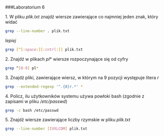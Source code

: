 ###Laboratorium 6

1\. W pliku *plik.txt* znajdź wiersze zawierające co najmniej jeden znak, który widać
```sh
grep --line-number . plik.txt
```
*lepiej*
```sh
grep [^[:space:][:cntrl:]] plik.txt
```
2\. Znajdź w plikach *pl** wiersze rozpoczynające się od cyfry
```sh
grep ^[0-9] pl*
```
3\. Znajdź pliki, zawierające wiersz, w którym na 9 pozycji występuje litera *r*
```sh
grep --extended-regexp '^.{8}r.*' *
```
4\. Policz, ilu użytkowników systemu używa powłoki bash (zgodnie z zapisami w pliku */etc/passwd*)
```sh
grep -c bash /etc/passwd
```
5\. Znajdź wiersze zawierające liczby rzymskie w pliku *plik.txt*
```sh
grep --line-number [IVXLCDM] plik.txt
```
